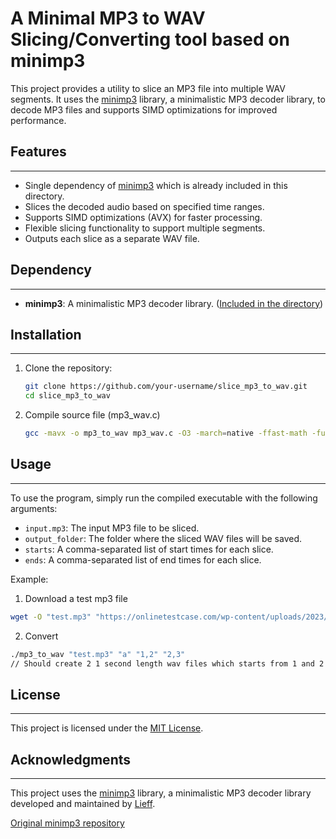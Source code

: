 # A Minimal MP3 to WAV Slicing/Converting tool based on minimp3

This project provides a utility to slice an MP3 file into multiple WAV segments. It uses the [minimp3](https://github.com/lieff/minimp3) library, a minimalistic MP3 decoder library, to decode MP3 files and supports SIMD optimizations for improved performance.

## Features
--------

* Single dependency of [minimp3](https://github.com/lieff/minimp3) which is already included in this directory.
* Slices the decoded audio based on specified time ranges.
* Supports SIMD optimizations (AVX) for faster processing.
* Flexible slicing functionality to support multiple segments.
* Outputs each slice as a separate WAV file.

## Dependency
------------

* **minimp3**: A minimalistic MP3 decoder library. ([Included in the directory](https://github.com/lieff/minimp3))

## Installation
------------

1. Clone the repository:
   ```bash
   git clone https://github.com/your-username/slice_mp3_to_wav.git
   cd slice_mp3_to_wav
   ```

2. Compile source file (mp3_wav.c)
    ```bash
    gcc -mavx -o mp3_to_wav mp3_wav.c -O3 -march=native -ffast-math -funroll-loops -lm 
    ```

## Usage
-----

To use the program, simply run the compiled executable with the following arguments:

* `input.mp3`: The input MP3 file to be sliced.
* `output_folder`: The folder where the sliced WAV files will be saved.
* `starts`: A comma-separated list of start times for each slice.
* `ends`: A comma-separated list of end times for each slice.

Example:

1. Download a test mp3 file
```bash
wget -O "test.mp3" "https://onlinetestcase.com/wp-content/uploads/2023/06/10-MB-MP3.mp3"
```
2. Convert 
```bash
./mp3_to_wav "test.mp3" "a" "1,2" "2,3"
// Should create 2 1 second length wav files which starts from 1 and 2 and ends at 2 ans 3 respectvly 
```

## License
-------

This project is licensed under the [MIT License](https://github.com/your-username/slice_mp3_to_wav/blob/master/LICENSE).

## Acknowledgments
--------------

This project uses the [minimp3](https://github.com/lieff/minimp3) library, a minimalistic MP3 decoder library developed and maintained by [Lieff](https://github.com/lieff).

[Original minimp3 repository](https://github.com/lieff/minimp3)
